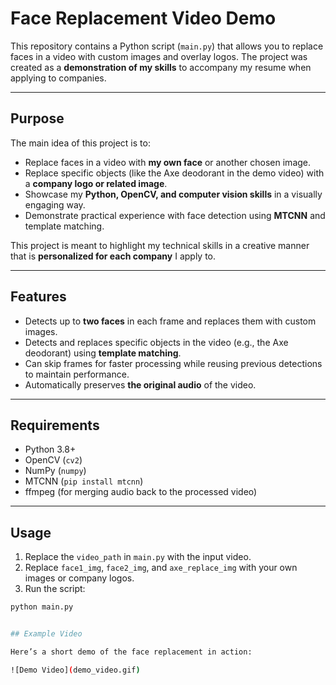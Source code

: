 # Face Replacement Video Demo

This repository contains a Python script (`main.py`) that allows you to replace faces in a video with custom images and overlay logos. The project was created as a **demonstration of my skills** to accompany my resume when applying to companies.  

---

## Purpose

The main idea of this project is to:

- Replace faces in a video with **my own face** or another chosen image.
- Replace specific objects (like the Axe deodorant in the demo video) with a **company logo or related image**.
- Showcase my **Python, OpenCV, and computer vision skills** in a visually engaging way.
- Demonstrate practical experience with face detection using **MTCNN** and template matching.

This project is meant to highlight my technical skills in a creative manner that is **personalized for each company** I apply to.

---

## Features

- Detects up to **two faces** in each frame and replaces them with custom images.
- Detects and replaces specific objects in the video (e.g., the Axe deodorant) using **template matching**.
- Can skip frames for faster processing while reusing previous detections to maintain performance.
- Automatically preserves **the original audio** of the video.

---

## Requirements

- Python 3.8+
- OpenCV (`cv2`)
- NumPy (`numpy`)
- MTCNN (`pip install mtcnn`)
- ffmpeg (for merging audio back to the processed video)

---

## Usage

1. Replace the `video_path` in `main.py` with the input video.
2. Replace `face1_img`, `face2_img`, and `axe_replace_img` with your own images or company logos.
3. Run the script:

```bash
python main.py


## Example Video

Here’s a short demo of the face replacement in action:

![Demo Video](demo_video.gif)



